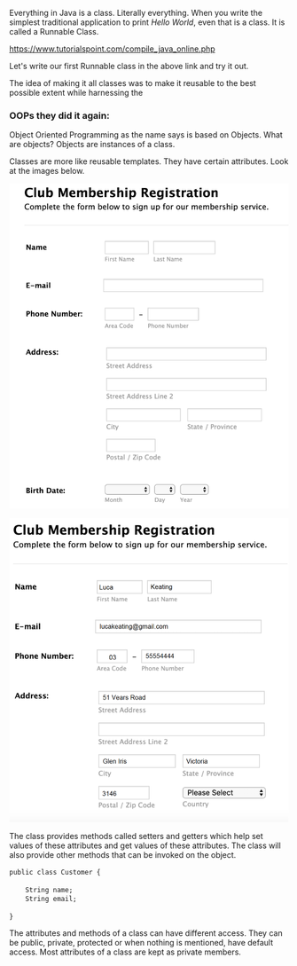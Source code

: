Everything in Java is a class. Literally everything. When you write the simplest traditional application to print *Hello World*, even that is a class. It is called a Runnable Class. 

https://www.tutorialspoint.com/compile_java_online.php

Let's write our first Runnable class in the above link and try it out. 


The idea of making it all classes was to make it reusable to the best possible extent while harnessing the  

### OOPs they did it again:

Object Oriented Programming as the name says is based on Objects. What are objects? Objects are instances of a class. 

Classes are more like reusable templates. They have certain attributes. Look at the images below.

![Class](ClubMemberClass.png)



![Object](ClubMemberObject.png)

The class provides methods called setters and getters which help set values of these attributes and get values of these attributes. The class will also provide other methods that can be invoked on the object. 

```
public class Customer {
	
	String name;
	String email;

}
```
The attributes and methods of a class can have different access. They can be public, private, protected or when nothing is mentioned, have default access. Most attributes of a class are kept as private members. 
